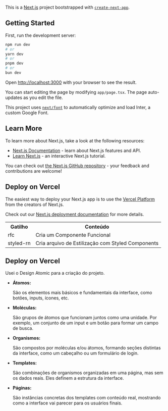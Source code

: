 This is a [Next.js](https://nextjs.org/) project bootstrapped with [`create-next-app`](https://github.com/vercel/next.js/tree/canary/packages/create-next-app).

## Getting Started

First, run the development server:

```bash
npm run dev
# or
yarn dev
# or
pnpm dev
# or
bun dev
```

Open [http://localhost:3000](http://localhost:3000) with your browser to see the result.

You can start editing the page by modifying `app/page.tsx`. The page auto-updates as you edit the file.

This project uses [`next/font`](https://nextjs.org/docs/basic-features/font-optimization) to automatically optimize and load Inter, a custom Google Font.

## Learn More

To learn more about Next.js, take a look at the following resources:

- [Next.js Documentation](https://nextjs.org/docs) - learn about Next.js features and API.
- [Learn Next.js](https://nextjs.org/learn) - an interactive Next.js tutorial.

You can check out [the Next.js GitHub repository](https://github.com/vercel/next.js/) - your feedback and contributions are welcome!

## Deploy on Vercel

The easiest way to deploy your Next.js app is to use the [Vercel Platform](https://vercel.com/new?utm_medium=default-template&filter=next.js&utm_source=create-next-app&utm_campaign=create-next-app-readme) from the creators of Next.js.

Check out our [Next.js deployment documentation](https://nextjs.org/docs/deployment) for more details.

<table>
    <tr>
        <th>
            Gatilho
        </th>
        <th>
            Conteúdo
        </th>
    </tr>
    <tr>
        <td>rfc</td>
        <td>Cria um Componente Funcional</td>
    </tr>
    <tr>
        <td>styled-rn</td>
        <td>Cria arquivo de Estilização com Styled Components</td>
    </tr>
</table>

## Deploy on Vercel

Usei o Design Atomic para a criação do projeto.
<ul>
    <li><strong>Átomos:</strong><p>São os elementos mais básicos e fundamentais da interface, como botões, inputs, ícones, etc.</p></li>
    <li><strong>Moléculas:</strong><p>São grupos de átomos que funcionam juntos como uma unidade. Por exemplo, um conjunto de um input e um botão para formar um campo de busca.</p></li>
    <li><strong>Organismos:</strong><p>São compostos por moléculas e/ou átomos, formando seções distintas da interface, como um cabeçalho ou um formulário de login.</p></li>
    <li><strong>Templates:</strong><p>São combinações de organismos organizadas em uma página, mas sem os dados reais. Eles definem a estrutura da interface.</p></li>
    <li><strong>Páginas:</strong><p>São instâncias concretas dos templates com conteúdo real, mostrando como a interface vai parecer para os usuários finais.</p></li>
</ul>